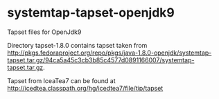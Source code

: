 # systemtap-tapset-openjdk9

Tapset files for OpenJdk9

Directory tapset-1.8.0 contains tapset taken from http://pkgs.fedoraproject.org/repo/pkgs/java-1.8.0-openjdk/systemtap-tapset.tar.gz/94ca5a45c3cb3b85c4577d0891166007/systemtap-tapset.tar.gz.

Tapset from IceaTea7 can be found at http://icedtea.classpath.org/hg/icedtea7/file/tip/tapset
